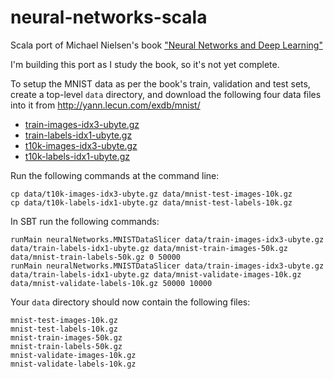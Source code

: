# neural-networks-scala
Scala port of Michael Nielsen's book ["Neural Networks and Deep Learning"](http://neuralnetworksanddeeplearning.com)

I'm building this port as I study the book, so it's not yet complete.

To setup the MNIST data as per the book's train, validation and test sets, create a top-level `data` directory, and download the following four data files into it from http://yann.lecun.com/exdb/mnist/
* [train-images-idx3-ubyte.gz](http://yann.lecun.com/exdb/mnist/train-images-idx3-ubyte.gz)
* [train-labels-idx1-ubyte.gz](http://yann.lecun.com/exdb/mnist/train-labels-idx1-ubyte.gz)
* [t10k-images-idx3-ubyte.gz](http://yann.lecun.com/exdb/mnist/t10k-images-idx3-ubyte.gz)
* [t10k-labels-idx1-ubyte.gz](http://yann.lecun.com/exdb/mnist/t10k-labels-idx1-ubyte.gz)

Run the following commands at the command line:
```
cp data/t10k-images-idx3-ubyte.gz data/mnist-test-images-10k.gz
cp data/t10k-labels-idx1-ubyte.gz data/mnist-test-labels-10k.gz
```

In SBT run the following commands:
```
runMain neuralNetworks.MNISTDataSlicer data/train-images-idx3-ubyte.gz data/train-labels-idx1-ubyte.gz data/mnist-train-images-50k.gz data/mnist-train-labels-50k.gz 0 50000
runMain neuralNetworks.MNISTDataSlicer data/train-images-idx3-ubyte.gz data/train-labels-idx1-ubyte.gz data/mnist-validate-images-10k.gz data/mnist-validate-labels-10k.gz 50000 10000
```

Your `data` directory should now contain the following files:
```
mnist-test-images-10k.gz
mnist-test-labels-10k.gz
mnist-train-images-50k.gz
mnist-train-labels-50k.gz
mnist-validate-images-10k.gz
mnist-validate-labels-10k.gz
```
